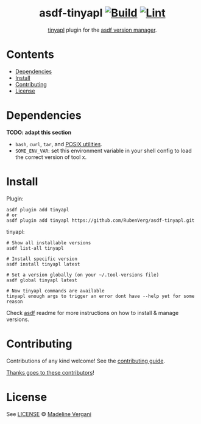 <div align="center">

# asdf-tinyapl [![Build](https://github.com/RubenVerg/asdf-tinyapl/actions/workflows/build.yml/badge.svg)](https://github.com/RubenVerg/asdf-tinyapl/actions/workflows/build.yml) [![Lint](https://github.com/RubenVerg/asdf-tinyapl/actions/workflows/lint.yml/badge.svg)](https://github.com/RubenVerg/asdf-tinyapl/actions/workflows/lint.yml)

[tinyapl](https://tinyapl.rubenverg.com) plugin for the [asdf version manager](https://asdf-vm.com).

</div>

# Contents

- [Dependencies](#dependencies)
- [Install](#install)
- [Contributing](#contributing)
- [License](#license)

# Dependencies

**TODO: adapt this section**

- `bash`, `curl`, `tar`, and [POSIX utilities](https://pubs.opengroup.org/onlinepubs/9699919799/idx/utilities.html).
- `SOME_ENV_VAR`: set this environment variable in your shell config to load the correct version of tool x.

# Install

Plugin:

```shell
asdf plugin add tinyapl
# or
asdf plugin add tinyapl https://github.com/RubenVerg/asdf-tinyapl.git
```

tinyapl:

```shell
# Show all installable versions
asdf list-all tinyapl

# Install specific version
asdf install tinyapl latest

# Set a version globally (on your ~/.tool-versions file)
asdf global tinyapl latest

# Now tinyapl commands are available
tinyapl enough args to trigger an error dont have --help yet for some reason
```

Check [asdf](https://github.com/asdf-vm/asdf) readme for more instructions on how to
install & manage versions.

# Contributing

Contributions of any kind welcome! See the [contributing guide](contributing.md).

[Thanks goes to these contributors](https://github.com/RubenVerg/asdf-tinyapl/graphs/contributors)!

# License

See [LICENSE](LICENSE) © [Madeline Vergani](https://github.com/RubenVerg/)
